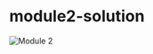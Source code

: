 # module2-solution


![Module 2](https://user-images.githubusercontent.com/125979894/220343090-04a44043-7562-42c4-8118-3b388e6e423f.PNG)
